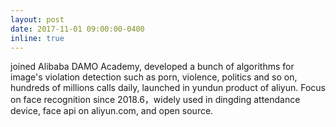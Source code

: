 ```yaml
---
layout: post
date: 2017-11-01 09:00:00-0400
inline: true
---
```

joined Alibaba DAMO Academy, developed a bunch of algorithms for image's violation detection such as porn, violence, politics and so on, hundreds of millions calls daily, launched in yundun product of aliyun. Focus on face recognition since 2018.6，widely used in dingding attendance device, face api on aliyun.com, and open source.
